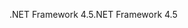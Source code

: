 <span data-ttu-id="5ead4-101">.NET Framework 4.5</span><span class="sxs-lookup"><span data-stu-id="5ead4-101">.NET Framework 4.5</span></span>